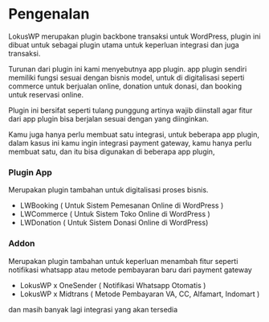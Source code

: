 
# Pengenalan

LokusWP merupakan plugin backbone transaksi untuk WordPress, plugin ini dibuat untuk
sebagai plugin utama untuk keperluan integrasi dan juga transaksi.

Turunan dari plugin ini kami menyebutnya app plugin. app plugin sendiri memiliki fungsi sesuai dengan bisnis model, 
untuk di digitalisasi seperti commerce untuk berjualan online, donation untuk donasi, dan booking untuk reservasi online.

Plugin ini bersifat seperti tulang punggung artinya wajib diinstall agar fitur dari
app plugin bisa berjalan sesuai dengan yang diinginkan.

Kamu juga hanya perlu membuat satu integrasi, untuk beberapa app plugin, dalam kasus ini
kamu ingin integrasi payment gateway, kamu hanya perlu membuat satu, dan itu bisa digunakan
di beberapa app plugin,

### Plugin App
Merupakan plugin tambahan untuk digitalisasi proses bisnis.

- LWBooking ( Untuk Sistem Pemesanan Online di WordPress )
- LWCommerce ( Untuk Sistem Toko Online di WordPress )
- LWDonation ( Untuk Sistem Donasi Online di WordPress)

### Addon
Merupakan plugin tambahan untuk keperluan menambah fitur seperti notifikasi whatsapp
atau metode pembayaran baru dari payment gateway

- LokusWP x OneSender ( Notifikasi Whatsapp Otomatis )
- LokusWP x Midtrans ( Metode Pembayaran VA, CC, Alfamart, Indomart )

dan masih banyak lagi integrasi yang akan tersedia